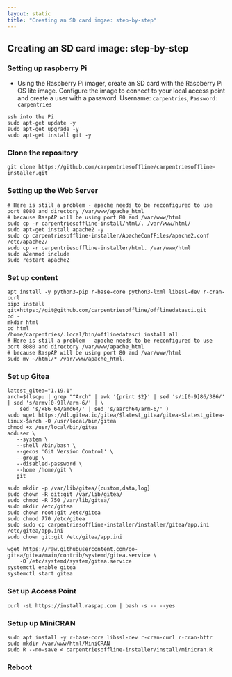```yaml
---
layout: static
title: "Creating an SD card imgae: step-by-step"
---
```


<h2>Creating an SD card image: step-by-step</h2>

###  Setting up raspberry Pi

- Using the Raspberry Pi imager, create an SD card with the Raspberry Pi OS lite image. Configure the image to connect to your local access point and create a user with a password. Username: `carpentries`, `Password: carpentries`

```
ssh into the Pi
sudo apt-get update -y
sudo apt-get upgrade -y
sudo apt-get install git -y 
```

### Clone the repository
```
git clone https://github.com/carpentriesoffline/carpentriesoffline-installer.git
```

### Setting up the Web Server
```
# Here is still a problem - apache needs to be reconfigured to use port 8080 and directory /var/www/apache_html 
# because RaspAP will be using port 80 and /var/www/html
sudo cp -r carpentriesoffline-install/html/. /var/www/html/
sudo apt-get install apache2 -y
sudo cp carpentriesoffline-installer/ApacheConfFiles/apache2.conf /etc/apache2/
sudo cp -r carpentriesoffline-installer/html. /var/www/html
sudo a2enmod include
sudo restart apache2
```

### Set up content
```
apt install -y python3-pip r-base-core python3-lxml libssl-dev r-cran-curl
pip3 install git+https://git@github.com/carpentriesoffline/offlinedatasci.git
cd ~
mkdir html
cd html
/home/carpentries/.local/bin/offlinedatasci install all .
# Here is still a problem - apache needs to be reconfigured to use port 8080 and directory /var/www/apache_html 
# because RaspAP will be using port 80 and /var/www/html
sudo mv ~/html/* /var/www/apache_html.
```

### Set up Gitea

```
latest_gitea="1.19.1"
arch=$(lscpu | grep "^Arch" | awk '{print $2}' | sed 's/i[0-9]86/386/' | sed 's/armv[0-9]l/arm-6/' | \
	sed 's/x86_64/amd64/' | sed 's/aarch64/arm-6/' )
sudo wget https://dl.gitea.io/gitea/$latest_gitea/gitea-$latest_gitea-linux-$arch -O /usr/local/bin/gitea
chmod +x /usr/local/bin/gitea
adduser \
   --system \
   --shell /bin/bash \
   --gecos 'Git Version Control' \
   --group \
   --disabled-password \
   --home /home/git \
   git

sudo mkdir -p /var/lib/gitea/{custom,data,log}
sudo chown -R git:git /var/lib/gitea/
sudo chmod -R 750 /var/lib/gitea/
sudo mkdir /etc/gitea
sudo chown root:git /etc/gitea
sudo chmod 770 /etc/gitea
sudo sudo cp carpentriesoffline-installer/installer/gitea/app.ini /etc/gitea/app.ini
sudo chown git:git /etc/gitea/app.ini

wget https://raw.githubusercontent.com/go-gitea/gitea/main/contrib/systemd/gitea.service \
	-O /etc/systemd/system/gitea.service
systemctl enable gitea
systemctl start gitea
```

### Set up Access Point
```
curl -sL https://install.raspap.com | bash -s -- --yes
```

### Setup up MiniCRAN
```
sudo apt install -y r-base-core libssl-dev r-cran-curl r-cran-httr
sudo mkdir /var/www/html/MiniCRAN
sudo R --no-save < carpentriesoffline-installer/install/minicran.R
```

### Reboot

